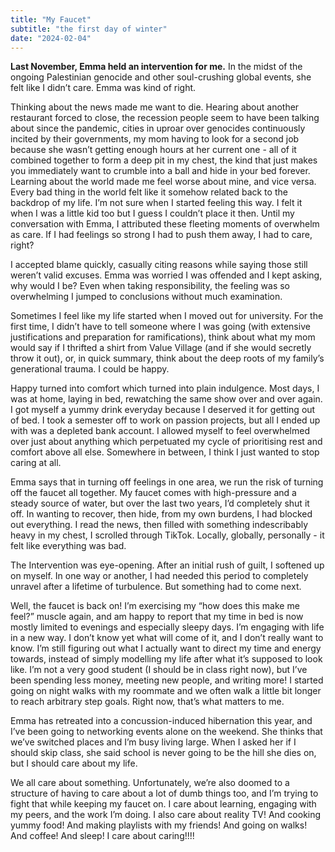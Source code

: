```yaml
---
title: "My Faucet"
subtitle: "the first day of winter"
date: "2024-02-04"
---
```


**Last November, Emma held an intervention for me.** In the midst of the ongoing Palestinian genocide and other soul-crushing global events, she felt like I didn’t care. Emma was kind of right. 

Thinking about the news made me want to die. Hearing about another restaurant forced to close, the recession people seem to have been talking about since the pandemic, cities in uproar over genocides continuously incited by their governments, my mom having to look for a second job because she wasn’t getting enough hours at her current one - all of it combined together to form a deep pit in my chest, the kind that just makes you immediately want to crumble into a ball and hide in your bed forever. Learning about the world made me feel worse about mine, and vice versa. Every bad thing in the world felt like it somehow related back to the backdrop of my life. I’m not sure when I started feeling this way. I felt it when I was a little kid too but I guess I couldn’t place it then. Until my conversation with Emma, I attributed these fleeting moments of overwhelm as care. If I had feelings so strong I had to push them away, I had to care, right?

I accepted blame quickly, casually citing reasons while saying those still weren’t valid excuses. Emma was worried I was offended and I kept asking, why would I be? Even when taking responsibility, the feeling was so overwhelming I jumped to conclusions without much examination. 

Sometimes I feel like my life started when I moved out for university. For the first time, I didn’t have to tell someone where I was going (with extensive justifications and preparation for ramifications), think about what my mom would say if I thrifted a shirt from Value Village (and if she would secretly throw it out), or, in quick summary, think about the deep roots of my family’s generational trauma. I could be happy. 

Happy turned into comfort which turned into plain indulgence. Most days, I was at home, laying in bed, rewatching the same show over and over again. I got myself a yummy drink everyday because I deserved it for getting out of bed. I took a semester off to work on passion projects, but all I ended up with was a depleted bank account. I allowed myself to feel overwhelmed over just about anything which perpetuated my cycle of prioritising rest and comfort above all else. Somewhere in between, I think I just wanted to stop caring at all. 

Emma says that in turning off feelings in one area, we run the risk of turning off the faucet all together. My faucet comes with high-pressure and a steady source of water, but over the last two years, I’d completely shut it off. In wanting to recover, then hide, from my own burdens, I had blocked out everything. I read the news, then filled with something indescribably heavy in my chest, I scrolled through TikTok. Locally, globally, personally - it felt like everything was bad. 

The Intervention was eye-opening. After an initial rush of guilt, I softened up on myself. In one way or another, I had needed this period to completely unravel after a lifetime of turbulence. But something had to come next. 

Well, the faucet is back on! I’m exercising my “how does this make me feel?” muscle again, and am happy to report that my time in bed is now mostly limited to evenings and especially sleepy days. I’m engaging with life in a new way. I don’t know yet what will come of it, and I don’t really want to know. I’m still figuring out what I actually want to direct my time and energy towards, instead of simply modelling my life after what it’s supposed to look like. I’m not a very good student (I should be in class right now), but I’ve been spending less money, meeting new people, and writing more! I started going on night walks with my roommate and we often walk a little bit longer to reach arbitrary step goals. Right now, that’s what matters to me. 

Emma has retreated into a concussion-induced hibernation this year, and I’ve been going to networking events alone on the weekend. She thinks that we’ve switched places and I’m busy living large. When I asked her if I should skip class, she said school is never going to be the hill she dies on, but I should care about my life. 

We all care about something. Unfortunately, we’re also doomed to a structure of having to care about a lot of dumb things too, and I’m trying to fight that while keeping my faucet on. I care about learning, engaging with my peers, and the work I’m doing. I also care about reality TV! And cooking yummy food! And making playlists with my friends! And going on walks! And coffee! And sleep! I care about caring!!!! 